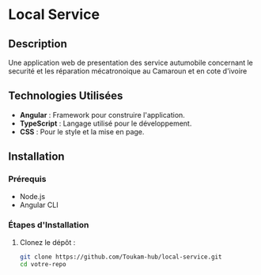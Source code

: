 # Local Service

## Description
Une application web de presentation des service autumobile concernant le securité et les réparation mécatronoique au Camaroun et en cote d'ivoire

## Technologies Utilisées
- **Angular** : Framework pour construire l'application.
- **TypeScript** : Langage utilisé pour le développement.
- **CSS** : Pour le style et la mise en page.

## Installation

### Prérequis
- Node.js
- Angular CLI

### Étapes d'Installation
1. Clonez le dépôt :
   ```bash
   git clone https://github.com/Toukam-hub/local-service.git
   cd votre-repo
